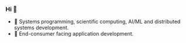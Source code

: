 ### Hi 👋


- 🔧 Systems programming, scientific computing, AI/ML and distributed systems development.
- 🔭 End-consumer facing application development.
<!--
- 🔭 [@wiscsoftware](https://github.com/wiscsoftware) - Software development, UI/UX design and implementation, cloud-native application development, cloud cost optimizations, AI/ML data-pipelines and AI agents implementation and modernization of legacy applications.
- 🔧 [@intbricks](https://github.com/intbricks) - Tools and services for data integrations for users of all technical levels.
- 🔨 [@anvilci](https://github.com/anvilci) - Low latency, low cost build tools.
- 🔨 [@wiscmath](https://github.com/wiscmath) - Tools and libraries for math, AI and ML.
- 🔭 Building tools and compilers for data, systems integrations and analytics. 
- 🔧 Systems programming, application development to scientific computing. 
- 🔨 Use Zig, Rust and Go.
-->

<!--
## Writings
* [Building and Installing LLVM on Apple Mac M1 and on Linux](./llvm-install.md)
* [LLVM Tool Chain](llvm-tool-chain.md)
* [Writing a Compiler Using LLVM: Cool Language](./compiler.md)
* [Writing a Compiler Using LLVM: Building a BigNum Calculator](https://github.com/rajikak/bignum/blob/main/README.md)
-->


<!--
### Projects
* [Design and Implementation of a REST API for Curricular data in Higher Education](https://github.com/rajikak/curricular-api) 
* [High performance EDI parser written in Zig](https://github.com/rajikak/edi)
* [Writing a Compiler Using LLVM: Building a BigNum Calculator](https://github.com/rajikak/bignum)
* [Collection of system tools written in Rust](https://github.com/rajikak/tool-chain)
* [Parser for parsing REST query parameters](https://github.com/rajikak/query-parser)
* [Collection of Zig examples](https://github.com/rajikak/zig-examples)
* [Collection of C systems programs](https://github.com/rajikak/system)
-->
